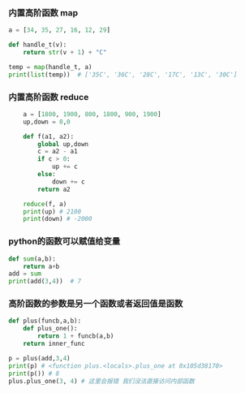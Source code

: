 ### 内置高阶函数 map 
``` python
a = [34, 35, 27, 16, 12, 29]

def handle_t(v):
    return str(v + 1) + "C"

temp = map(handle_t, a)
print(list(temp))  # ['35C', '36C', '28C', '17C', '13C', '30C']

```

### 内置高阶函数 reduce 
``` python
    a = [1800, 1900, 800, 1800, 900, 1900]
    up,down = 0,0

    def f(a1, a2):
        global up,down
        c = a2 - a1
        if c > 0:
            up += c
        else:
            down += c
        return a2

    reduce(f, a)
    print(up) # 2100
    print(down) # -2000
```

### python的函数可以赋值给变量

``` python
def sum(a,b):
    return a+b
add = sum
print(add(3,4))  # 7
```

### 高阶函数的参数是另一个函数或者返回值是函数
``` python
def plus(funcb,a,b):
    def plus_one():
        return 1 + funcb(a,b)
    return inner_func

p = plus(add,3,4)
print(p) # <function plus.<locals>.plus_one at 0x105d38170>
print(p()) # 8
plus.plus_one(3, 4) # 这里会报错 我们没法直接访问内部函数
```
